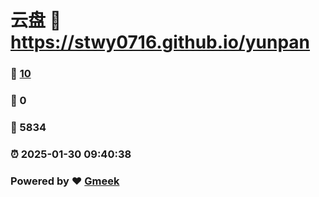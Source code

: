 # 云盘 :link: https://stwy0716.github.io/yunpan 
### :page_facing_up: [10](https://stwy0716.github.io/yunpan/tag.html) 
### :speech_balloon: 0 
### :hibiscus: 5834 
### :alarm_clock: 2025-01-30 09:40:38 
### Powered by :heart: [Gmeek](https://github.com/Meekdai/Gmeek)
